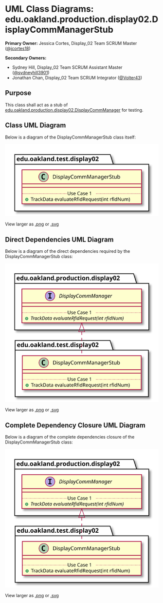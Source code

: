 # UML Class Diagrams: edu.oakland.production.display02.DisplayCommManagerStub

**Primary Owner:** Jessica Cortes, Display_02 Team SCRUM Master ([@jcortes18](https://github.com/jcortes18/))

**Secondary Owners:**

- Sydney Hill, Display_02 Team SCRUM Assistant Master ([@sydneyhill3901](https://github.com/sydneyhill3901/))
- Jonathan Chan, Display_02 Team SCRUM Integrator ([@Volter43](https://github.com/Volter43/))

## Purpose

This class shall act as a stub of [edu.oakland.production.display02.DisplayCommManager](../../production/DisplayCommManager) for testing.

## Class UML Diagram

Below is a diagram of the DisplayCommManagerStub class itself:

![DisplayCommManagerStub](./DisplayCommManagerStub.svg)

View larger as [.png](./DisplayCommManagerStub.png) or [.svg](./DisplayCommManagerStub.svg)

## Direct Dependencies UML Diagram

Below is a diagram of the direct dependencies required by the DisplayCommManagerStub class:

![DisplayCommManagerStub Direct Dependencies](./DisplayCommManagerStub_DirectDependencies.svg)

View larger as [.png](./DisplayCommManagerStub_DirectDependencies.png) or [.svg](./DisplayCommManagerStub_DirectDependencies.svg)

## Complete Dependency Closure UML Diagram

Below is a diagram of the complete dependencies closure of the DisplayCommManagerStub class:

![DisplayCommManagerStub Dependency Closure](./DisplayCommManagerStub_Closure.svg)

View larger as [.png](./DisplayCommManagerStub_Closure.png) or [.svg](./DisplayCommManagerStub_Closure.svg)
